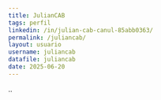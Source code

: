 ```yaml
---
title: JulianCAB 
tags: perfil
linkedin: /in/julian-cab-canul-85abb0363/
permalink: /juliancab/
layout: usuario
username: juliancab
datafile: juliancab
date: 2025-06-20
---
```


..
